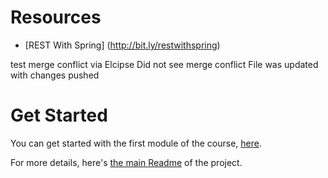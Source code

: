 # Resources
- [REST With Spring] (http://bit.ly/restwithspring)

test merge conflict via Elcipse
Did not see merge conflict
File was updated with changes pushed



# Get Started

You can get started with the first module of the course, [here](https://github.com/eugenp/REST-With-Spring/tree/module1). 

For more details, here's [the main Readme](https://github.com/eugenp/REST-With-Spring/wiki) of the project. 
